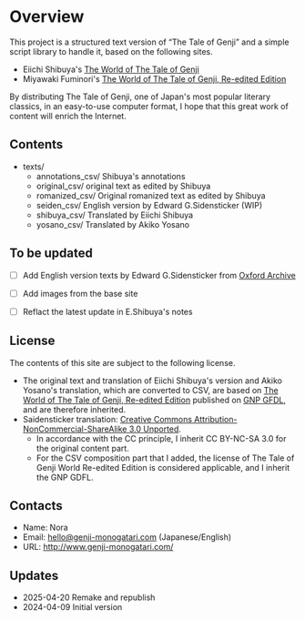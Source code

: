 # Overview

This project is a structured text version of “The Tale of Genji” and a simple script library to handle it, based on the following sites.

- Eiichi Shibuya's [The World of The Tale of Genji](http://www.sainet.or.jp/~eshibuya/index.html) 
- Miyawaki Fuminori's [The World of The Tale of Genji, Re-edited Edition](http://www.genji-monogatari.net/) 

By distributing The Tale of Genji, one of Japan's most popular literary classics, in an easy-to-use computer format, I hope that this great work of content will enrich the Internet.


## Contents

- texts/
	- annotations_csv/ Shibuya's annotations
	- original_csv/ original text as edited by Shibuya
	- romanized_csv/ Original romanized text as edited by Shibuya
	- seiden_csv/ English version by Edward G.Sidensticker (WIP)
	- shibuya_csv/ Translated by Eiichi Shibuya
	- yosano_csv/ Translated by Akiko Yosano
	

## To be updated

- [ ] Add English version texts by Edward G.Sidensticker from [Oxford Archive](https://ota.bodleian.ox.ac.uk/repository/xmlui/handle/20.500.12024/2245)
- [ ] Add images from the base site
- [ ] Reflact the latest update in E.Shibuya's notes


## License

The contents of this site are subject to the following license.

- The original text and translation of Eiichi Shibuya's version and Akiko Yosano's translation, which are converted to CSV, are based on [The World of The Tale of Genji, Re-edited Edition](https://www.genji-monogatari.net/) published on [GNP GFDL](https://ja.wikipedia.org/wiki/GNU_Free_Documentation_License), and are therefore inherited.
- Saidensticker translation: [Creative Commons Attribution-NonCommercial-ShareAlike 3.0 Unported](https://creativecommons.org/licenses/by-nc-sa/4.0/).
	- In accordance with the CC principle, I inherit CC BY-NC-SA 3.0 for the original content part.
	- For the CSV composition part that I added, the license of The Tale of Genji World Re-edited Edition is considered applicable, and I inherit the GNP GDFL.


## Contacts

- Name: Nora
- Email: hello@genji-monogatari.com (Japanese/English)
- URL: http://www.genji-monogatari.com/

## Updates

- 2025-04-20 Remake and republish
- 2024-04-09 Initial version